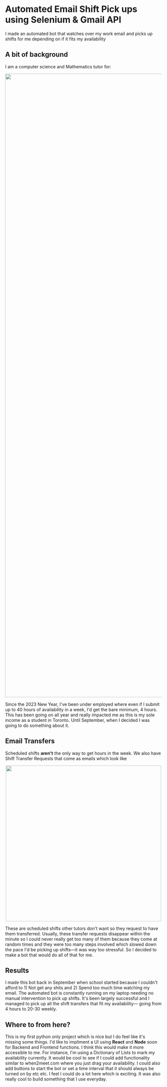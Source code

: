 # Automated Email Shift Pick ups using Selenium & Gmail API
I made an automated bot that watches over my work email and picks up shifts for me depending on if it fits my availability

## A bit of background

<p>
  I am a computer science and Mathematics tutor for:
</p>

<img src="https://i.imgur.com/x1I5lVw.png" width="2000">

<p>
  Since the 2023 New Year, I've been under employed where even if I submit up to 40 hours of availability in a week,
  I'd get the bare minimum, 4 hours. This has been going on all year and really impacted me as this is my sole income as a student in Toronto. Until
  September, when I decided I was going to do something about it.
</p>

## Email Transfers

<p>
  Scheduled shifts <strong>aren't</strong> the only way to get hours in the week. We also have Shift Transfer Requests that come as emails which look like
</p>

<div align="center">
  <img src="https://i.imgur.com/4gLvnGu.png" width="500">
</div>

<p>
  These are scheduled shifts other tutors don't want so they request to have them transferred. Usually, these transfer requests disappear within the minute so I could never really get too many of them because they come at random times and they were too many steps involved which slowed down the pace I'd be picking up shifts—it was way too stressful. So I decided to make a bot that would do all of that for me.
</p>

## Results
<p>
  I made this bot back in September when school started because I couldn't afford to 1) Not get any shits and 2) Spend too much time watching my email. The automated bot is constantly running on my laptop needing no manual intervention to pick up shifts. It's been largely successful and I managed to pick up all the shift transfers that fit my availability— going from 4 hours to 20-30 weekly.
</p>

## Where to from here?
<p>
  This is my first python only project which is nice but I do feel like it's missing some things. I'd like to impliment a UI using <strong>React</strong> and <strong>Node</strong> soon for Backend and Frontend functions. I think this would make it more accessible to me. For instance, I'm using a Dictionary of Lists to mark my availability 
  currently. It would be cool to see if I could add functionality similar to when2meet.com where you just drag your availability. I could also add buttons to start the bot or set a time interval that it should always be turned on by etc etc. I feel I could do a lot here which is exciting. It was also really cool to build something that I use everyday.
</p>
